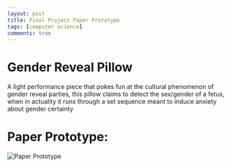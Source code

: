 ```yaml
---
layout: post
title: Final Project Paper Prototype
tags: [computer science]
comments: true
---
```

# Gender Reveal Pillow 
A light performance piece that pokes fun at the cultural phenomenon of gender reveal parties, this pillow claims to detect the sex/gender of a fetus, when in actuality it runs through a set sequence meant to induce anxiety about gender certainty

# Paper Prototype:
![Paper Prototype](https://cfiredancing.github.io/img/Drawing.jpeg)



